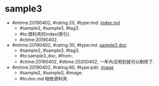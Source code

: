# sample3 #
* \#mtime:20190402, \#rating:20, \#type:imd. [index.md](index.md)
  * \#sample2, \#sample3, \#tag3.
  * \#to:資料夾的index(索引). 
  * \#ctime:20190402.
* \#mtime:20190402, \#rating:30, \#type:md. [sample3 doc](doc.md)
  * \#sample2, \#sample3, \#tag3.
  * \#to:sample3_doc, \#from:.
  * \#ctime:20190402, \#dtime:20200402, 一年內沒用到就可以刪除了.
* \#mtime:20190402, \#rating:60, \#type:pdir. [image](image)
  * \#sample2, \#sample3, \#image.
  * \#to:doc.md 相依資料夾.

